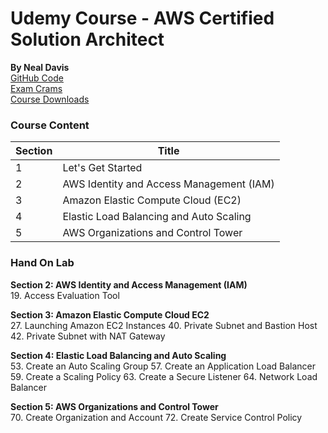 # Udemy Course - AWS Certified Solution Architect
__By Neal Davis__   
[GitHub Code](https://github.com/nealdct/aws-saa-code)  
[Exam Crams](https://dct-csaa-course-download.s3.amazonaws.com/AWS+CSAA+Exam+Cram.pdf)  
[Course Downloads](https://digitalcloud.training/aws-csaa-course-downloads/)  

### Course Content
Section | Title
--------|-------------------
1       | Let's Get Started
2       | AWS Identity and Access Management (IAM)
3       | Amazon Elastic Compute Cloud (EC2)
4       | Elastic Load Balancing and Auto Scaling
5       |  AWS Organizations and Control Tower

### Hand On Lab
__Section 2: AWS Identity and Access Management (IAM)__  
19. Access Evaluation Tool

__Section 3: Amazon Elastic Compute Cloud EC2__  
27. Launching Amazon EC2 Instances
40. Private Subnet and Bastion Host
42. Private Subnet with NAT Gateway

__Section 4: Elastic Load Balancing and Auto Scaling__   
53. Create an Auto Scaling Group
57. Create an Application Load Balancer
59. Create a Scaling Policy
63. Create a Secure Listener
64. Network Load Balancer

__Section 5: AWS Organizations and Control Tower__  
70. Create Organization and Account
72. Create Service Control Policy
